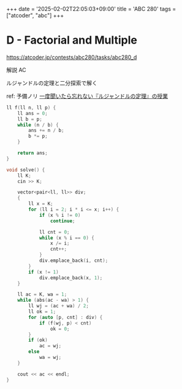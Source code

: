 +++
date = '2025-02-02T22:05:03+09:00'
title = 'ABC 280'
tags = ["atcoder", "abc"]
+++

# D - Factorial and Multiple

<https://atcoder.jp/contests/abc280/tasks/abc280_d>

解説 AC

ルジャンドルの定理と二分探索で解く

ref: 予備ノリ [一度聞いたら忘れない『ルジャンドルの定理』の授業](https://youtu.be/D2MZNyASS6g?si=UPxH-x3a0kFtneyJ)

```cpp
ll f(ll n, ll p) {
    ll ans = 0;
    ll b = p;
    while (n / b) {
        ans += n / b;
        b *= p;
    }

    return ans;
}

void solve() {
    ll K;
    cin >> K;

    vector<pair<ll, ll>> div;
    {
        ll x = K;
        for (ll i = 2; i * i <= x; i++) {
            if (x % i != 0)
                continue;

            ll cnt = 0;
            while (x % i == 0) {
                x /= i;
                cnt++;
            }
            div.emplace_back(i, cnt);
        }
        if (x != 1)
            div.emplace_back(x, 1);
    }

    ll ac = K, wa = 1;
    while (abs(ac - wa) > 1) {
        ll wj = (ac + wa) / 2;
        ll ok = 1;
        for (auto [p, cnt] : div) {
            if (f(wj, p) < cnt)
                ok = 0;
        }
        if (ok)
            ac = wj;
        else
            wa = wj;
    }

    cout << ac << endl;
}
```
